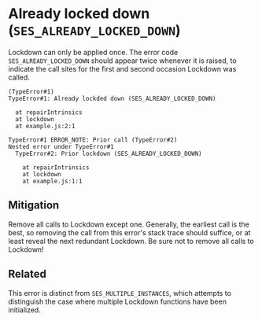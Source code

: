 # Already locked down (`SES_ALREADY_LOCKED_DOWN`)

Lockdown can only be applied once.
The error code `SES_ALREADY_LOCKED_DOWN` should appear twice whenever it is
raised, to indicate the call sites for the first and second occasion Lockdown
was called.

```
(TypeError#1)
TypeError#1: Already lockded down (SES_ALREADY_LOCKED_DOWN)

  at repairIntrinsics
  at lockdown
  at example.js:2:1

TypeError#1 ERROR_NOTE: Prior call (TypeError#2)
Nested error under TypeError#1
  TypeError#2: Prior lockdown (SES_ALREADY_LOCKED_DOWN)

    at repairIntrinsics
    at lockdown
    at example.js:1:1
```

## Mitigation

Remove all calls to Lockdown except one.
Generally, the earliest call is the best, so removing the call from this
error's stack trace should suffice, or at least reveal the next redundant
Lockdown.
Be sure not to remove all calls to Lockdown!

## Related

This error is distinct from `SES_MULTIPLE_INSTANCES`, which attempts to
distinguish the case where multiple Lockdown functions have been initialized.
